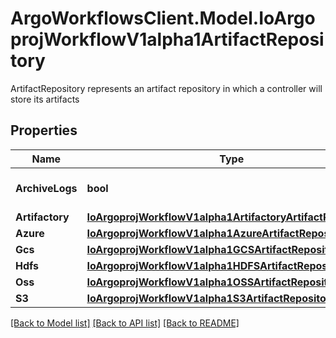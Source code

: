 # ArgoWorkflowsClient.Model.IoArgoprojWorkflowV1alpha1ArtifactRepository
ArtifactRepository represents an artifact repository in which a controller will store its artifacts

## Properties

Name | Type | Description | Notes
------------ | ------------- | ------------- | -------------
**ArchiveLogs** | **bool** | ArchiveLogs enables log archiving | [optional] 
**Artifactory** | [**IoArgoprojWorkflowV1alpha1ArtifactoryArtifactRepository**](IoArgoprojWorkflowV1alpha1ArtifactoryArtifactRepository.md) |  | [optional] 
**Azure** | [**IoArgoprojWorkflowV1alpha1AzureArtifactRepository**](IoArgoprojWorkflowV1alpha1AzureArtifactRepository.md) |  | [optional] 
**Gcs** | [**IoArgoprojWorkflowV1alpha1GCSArtifactRepository**](IoArgoprojWorkflowV1alpha1GCSArtifactRepository.md) |  | [optional] 
**Hdfs** | [**IoArgoprojWorkflowV1alpha1HDFSArtifactRepository**](IoArgoprojWorkflowV1alpha1HDFSArtifactRepository.md) |  | [optional] 
**Oss** | [**IoArgoprojWorkflowV1alpha1OSSArtifactRepository**](IoArgoprojWorkflowV1alpha1OSSArtifactRepository.md) |  | [optional] 
**S3** | [**IoArgoprojWorkflowV1alpha1S3ArtifactRepository**](IoArgoprojWorkflowV1alpha1S3ArtifactRepository.md) |  | [optional] 

[[Back to Model list]](../README.md#documentation-for-models) [[Back to API list]](../README.md#documentation-for-api-endpoints) [[Back to README]](../README.md)

